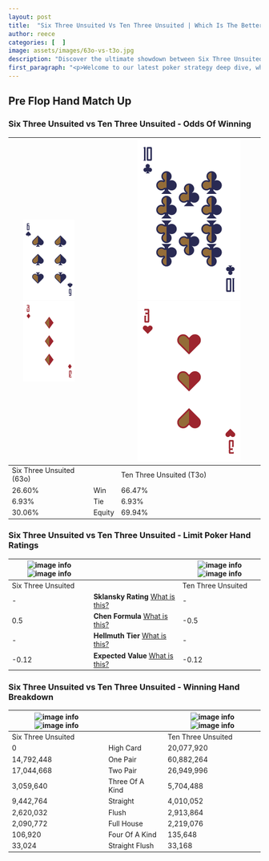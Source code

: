 ```yaml
---
layout: post
title:  "Six Three Unsuited Vs Ten Three Unsuited | Which Is The Better Hand In Poker? A Complete Guide"
author: reece
categories: [  ]
image: assets/images/63o-vs-t3o.jpg
description: "Discover the ultimate showdown between Six Three Unsuited and Ten Three Unsuited in poker! Uncover the odds, strategies, and scenarios where one hand triumphs over the other. Get ready to up your poker game with this thrilling analysis."
first_paragraph: "<p>Welcome to our latest poker strategy deep dive, where we're pitting two distinct hands against each other in a high-stakes showdown: Six Three Unsuited vs Ten Three Unsuited.</p><p>In the dynamic world of poker, every decision counts, and knowing which hand holds the upper hand is key to your success at the table.</p><p>In this article, we'll dissect these two hands, explore the scenarios where one dominates the other, and equip you with the knowledge to make strategic choices that can tip the odds in your favor.</p><p>Get ready to unravel the intriguing dynamics of these poker hands and elevate your game to new heights.</p>"
---
```




[comment]: # (sp0)

## Pre Flop Hand Match Up

<div class="table hand-ratings" markdown="1"> 



### Six Three Unsuited vs Ten Three Unsuited - Odds Of Winning


    
| ![image info](assets/images/hand1/6.png) ![image info](assets/images/hand1/3o.png) |  | ![image info](assets/images/hand2/T.png) ![image info](assets/images/hand2/3o.png) |
| -------- | -------- | -------- |
| Six Three Unsuited (63o) |  | Ten Three Unsuited (T3o) |
| 26.60% | Win | 66.47% |
| 6.93% | Tie | 6.93% |
| 30.06% | Equity | 69.94% |




[comment]: # (sp1)



### Six Three Unsuited vs Ten Three Unsuited - Limit Poker Hand Ratings


    
| ![image info](https://www.riverpairs.com/assets/images/hand1/6.png) ![image info](https://www.riverpairs.com/assets/images/hand1/3o.png) |  | ![image info](https://www.riverpairs.com/assets/images/hand2/T.png) ![image info](https://www.riverpairs.com/assets/images/hand2/3o.png) |
| -------- | -------- | -------- |
| Six Three Unsuited |  | Ten Three Unsuited |
| - | **Sklansky Rating** [What is this?](/sklansky-rating-explained) | - |
| 0.5 | **Chen Formula** [What is this?](/chen-formula-explained) | -0.5 |
| - | **Hellmuth Tier** [What is this?](/Hellmuth-tier-explained) | - |
| -0.12 | **Expected Value** [What is this?](/expected-value-explained) | -0.12 |




[comment]: # (sp2)



### Six Three Unsuited vs Ten Three Unsuited - Winning Hand Breakdown


    
| ![image info](https://www.riverpairs.com/assets/images/hand1/6.png) ![image info](https://www.riverpairs.com/assets/images/hand1/3o.png) |  | ![image info](https://www.riverpairs.com/assets/images/hand2/T.png) ![image info](https://www.riverpairs.com/assets/images/hand2/3o.png) |
| -------- | -------- | -------- |
| Six Three Unsuited |  | Ten Three Unsuited |
| 0 | High Card | 20,077,920 |
| 14,792,448 | One Pair | 60,882,264 |
| 17,044,668 | Two Pair | 26,949,996 |
| 3,059,640 | Three Of A Kind | 5,704,488 |
| 9,442,764 | Straight | 4,010,052 |
| 2,620,032 | Flush | 2,913,864 |
| 2,090,772 | Full House | 2,219,076 |
| 106,920 | Four Of A Kind | 135,648 |
| 33,024 | Straight Flush | 33,168 |




[comment]: # (sp3)



</div>

[comment]: # (sp4)



[comment]: # (sp5)

